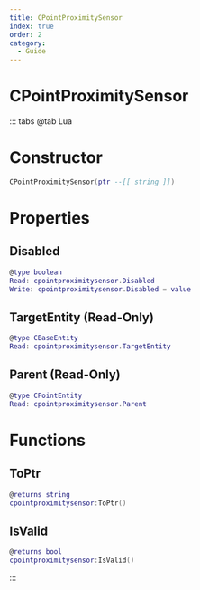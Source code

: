 ```yaml
---
title: CPointProximitySensor
index: true
order: 2
category:
  - Guide
---
```


# CPointProximitySensor

::: tabs
@tab Lua
# Constructor
```lua
CPointProximitySensor(ptr --[[ string ]])
```
# Properties
## Disabled 
```lua
@type boolean
Read: cpointproximitysensor.Disabled
Write: cpointproximitysensor.Disabled = value
```
## TargetEntity (Read-Only)
```lua
@type CBaseEntity
Read: cpointproximitysensor.TargetEntity
```
## Parent (Read-Only)
```lua
@type CPointEntity
Read: cpointproximitysensor.Parent
```
# Functions
## ToPtr
```lua
@returns string
cpointproximitysensor:ToPtr()
```
## IsValid
```lua
@returns bool
cpointproximitysensor:IsValid()
```

:::